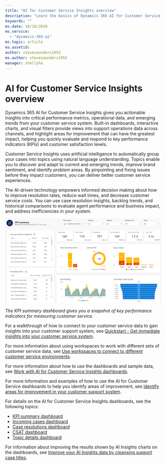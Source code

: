 ```yaml
---
title: "AI for Customer Service Insights overview"
description: "Learn the basics of Dynamics 365 AI for Customer Service."
keywords: ""
ms.date: 10/18/2018
ms.service:
  - "dynamics-365-ai"
ms.topic: article
ms.assetid: 
author: stevesaunders1952
ms.author: stevesaunders1952
manager: shellyha
---
```


# AI for Customer Service Insights overview

Dynamics 365 AI for Customer Service Insights gives you actionable insights into critical performance metrics, operational data, and emerging trends from your customer service system. Built-in dashboards, interactive charts, and visual filters provide views into support operations data across channels, and highlight areas for improvement that can have the greatest impact, helping you quickly evaluate and respond to key performance indicators (KPIs) and customer satisfaction levels.

Customer Service Insights uses artificial intelligence to automatically group your cases into topics using natural language understanding. Topics enable you to discover and adapt to current and emerging trends, improve brand sentiment, and identify problem areas. By pinpointing and fixing issues before they impact customers, you can deliver better customer service experiences.

The AI-driven technology empowers informed decision making about how to improve resolution rates, reduce wait times, and decrease customer service costs. You can use case resolution insights, backlog trends, and historical comparisons to evaluate agent performance and business impact, and address inefficiencies in your system.

![KPI summary dashboard](media/ai-customer-service-insights.png)

*The KPI summary dashboard gives you a snapshot of key performance indicators for measuring customer service.*

For a walkthrough of how to connect to your customer service data to gain insights into your customer support system, see [Quickstart - Get immediate insights into your customer service system](ai-csi-quickstart.md).

For more information about using workspaces to work with different sets of customer service data, see [Use workspaces to connect to different customer service environments](ai-csi-workspaces.md).

For more information about how to use the dashboards and sample data, see [Work with AI for Customer Service Insights dashboards](ai-csi-use-dash-sample-data.md).

For more information and examples of how to use the AI for Customer Service dashboards to help you identify areas of improvement, see [Identify areas for improvement in your customer support system](ai-csi-improve-system.md).

For details on the AI for Customer Service Insights dashboards, see the following topics:

* [KPI summary dashboard](ai-csi-dash-kpi-summary.md)
* [Incoming cases dashboard](ai-csi-dash-incoming-cases.md)
* [Case resolutions dashboard](ai-csi-dash-case-resolutions.md)
* [CSAT dashboard](ai-csi-dash-CSAT.md)
* [Topic details dashboard](ai-csi-topic-details.md)

For information about improving the results shown by AI Insights charts on the dashboards, see [Improve your AI Insights data by cleansing support case titles](ai-csi-settings.md).